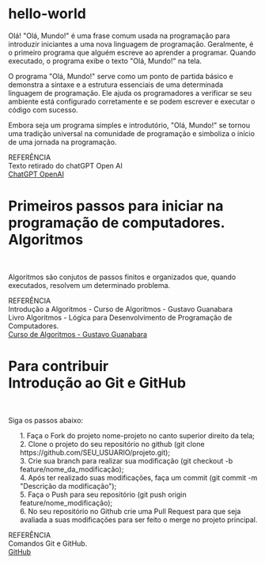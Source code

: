 # hello-world

<p>Olá! "Olá, Mundo!" é uma frase comum usada na programação para introduzir iniciantes a uma nova linguagem de programação. Geralmente, é o primeiro programa que alguém escreve ao aprender a programar. Quando executado, o programa exibe o texto "Olá, Mundo!" na tela.

O programa "Olá, Mundo!" serve como um ponto de partida básico e demonstra a sintaxe e a estrutura essenciais de uma determinada linguagem de programação. Ele ajuda os programadores a verificar se seu ambiente está configurado corretamente e se podem escrever e executar o código com sucesso.

Embora seja um programa simples e introdutório, "Olá, Mundo!" se tornou uma tradição universal na comunidade de programação e simboliza o início de uma jornada na programação.</p>

<p>REFERÊNCIA<br>
  Texto retirado do chatGPT Open AI<br>
  <a href="https://chat.openai.com/">ChatGPT OpenAI<a></p>


<h1>Primeiros passos para iniciar na programação de computadores.<br>Algoritmos</h1><br>
<p>Algoritmos são conjutos de passos finitos e organizados que, quando executados, resolvem um determinado problema.<br>

REFERÊNCIA<br>
  Introdução a Algoritmos - Curso de Algoritmos - Gustavo Guanabara<br>
  Livro Algoritmos - Lógica para Desenvolvimento de Programação de Computadores.<br>
  <a href="https://www.youtube.com/watch?v=8mei6uVttho&list=PLHz_AreHm4dmSj0MHol_aoNYCSGFqvfXV">Curso de Algoritmos - Gustavo Guanabara</a></p>


<h1>Para contribuir<br>  Introdução ao Git e GitHub<br></h1><br>
<p>Siga os passos abaixo:</p>
<ol>
1. Faça o Fork do projeto nome-projeto no canto superior direito da tela;<br>
2. Clone o projeto do seu repositório no github (git clone https://github.com/SEU_USUARIO/projeto.git);<br>
3. Crie sua branch para realizar sua modificação (git checkout -b feature/nome_da_modificação);<br>
4. Após ter realizado suas modificações, faça um commit (git commit -m "Descrição da modificação");<br>
5. Faça o Push para seu repositório (git push origin feature/nome_modificação);<br>
6. No seu repositório no Github crie uma Pull Request para que seja avaliada a suas modificações para ser feito o merge no projeto principal.<br>
</ol>
<p>
REFERÊNCIA<br>
  Comandos Git e GitHub.<br>
  <a href="#">GitHub</a>
</p>
